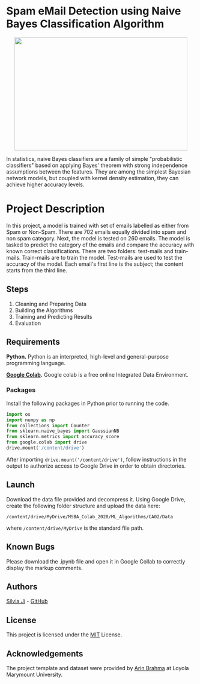 # Spam eMail Detection using Naive Bayes Classification Algorithm
<p align="center">
  <img width="460" height="300" src="https://emailchef.com/wp-content/uploads/2019/06/email-spam-reputation-636x425.png">
</p>

In statistics, naive Bayes classifiers are a family of simple "probabilistic classifiers" based on applying Bayes' theorem with strong independence assumptions between the features. They are among the simplest Bayesian network models, but coupled with kernel density estimation, they can achieve higher accuracy levels.


# Project Description

In this project, a model is trained with set of emails labelled as either from Spam or Non-Spam. There are 702 emails equally divided into spam and non spam category. Next, the model is tested on 260 emails. The model is tasked to predict the category of the emails and compare the accuracy with known correct classifications. There are two folders: test-mails and train-mails. Train-mails are to train the model. Test-mails are used to test the accuracy of the model. Each email's first line is the subject; the content starts from the third line.

## Steps

 1. Cleaning and Preparing Data
 2. Building the Algorithms
 3. Training and Predicting Results
 4. Evaluation

## Requirements

**Python.** Python is an interpreted, high-level and general-purpose programming language. 

**[Google Colab](https://colab.research.google.com/notebooks/intro.ipynb#recent=true).** Google colab is a free online Integrated Data Environment.

### Packages 
Install the following packages in Python prior to running the code.
```python
import os
import numpy as np
from collections import Counter
from sklearn.naive_bayes import GaussianNB
from sklearn.metrics import accuracy_score
from google.colab import drive
drive.mount('/content/drive')
```
After importing ```drive.mount('/content/drive')```, follow instructions in the output to authorize access to Google Drive in order to obtain directories.

## Launch

Download the data file provided and decompress it. Using Google Drive, create the following folder structure and upload the data here:

```
/content/drive/MyDrive/MSBA_Colab_2020/ML_Algorithms/CA02/Data
```

where ```/content/drive/MyDrive``` is the standard file path.

## Known Bugs

Please download the .ipynb file and open it in Google Collab to correctly display the markup comments.

## Authors

[Silvia Ji](https://www.linkedin.com/in/silviaji/) - [GitHub](github.com/jisilvia)

## License
This project is licensed under the [MIT](https://choosealicense.com/licenses/mit/) License.

## Acknowledgements

The project template and dataset were provided by [Arin Brahma](https://github.com/ArinB) at Loyola Marymount University.
